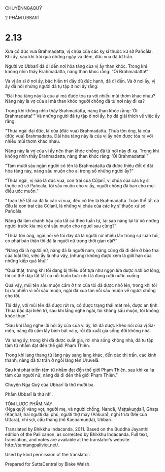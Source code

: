 CHUYỆNNGẠQUỶ

2 PHẨM UBBARĪ

# 2.13

Xưa có đức vua Brahmadatta, vị chúa của các kỵ sĩ thuộc xứ sở Pañcāla. Khi ấy, sau khi trải qua những ngày và đêm, đức vua đã từ trần.

Người vợ Ubbarī đã đi đến nơi hỏa táng của vị ấy than khóc. Trong khi không nhìn thấy Brahmadatta, nàng than khóc rằng: “Ôi Brahmadatta!”

Và vị ẩn sĩ ở nơi ấy, bậc hiền trí đầy đủ đức hạnh, đã đi đến. Và ở nơi ấy, vị ấy đã hỏi những người đã tụ tập ở nơi ấy rằng:

“Đài hỏa táng này là của ai mà được tỏa ra với nhiều mùi thơm khác nhau? Nàng này là vợ của ai mà than khóc người chồng đã từ nơi này đi xa?

Trong khi không nhìn thấy Brahmadatta, nàng than khóc rằng: ‘Ôi Brahmadatta!’” Và những người đã tụ tập ở nơi ấy, họ đã giải thích về việc ấy rằng:

“Thưa ngài đại đức, là của (đức vua) Brahmadatta. Thưa tôn ông, là của (đức vua) Brahmadatta. Đài hỏa táng này là của vị ấy nên được tỏa ra với nhiều mùi thơm khác nhau.

Nàng này là vợ của vị ấy nên than khóc chồng đã từ nơi này đi xa. Trong khi không nhìn thấy Brahmadatta, nàng than khóc rằng: ‘Ôi Brahmadatta!’”

“Tám mươi sáu ngàn người có tên là Brahmadatta đã được thiêu đốt ở đài hỏa táng này, nàng sầu muộn cho ai trong số những người ấy?”

“Thưa ngài, vị nào là đức vua, con trai của Cūḷanī, vị chúa của các kỵ sĩ thuộc xứ sở Pañcāla, tôi sầu muộn cho vị ấy, người chồng đã ban cho mọi điều ước muốn.”

“Toàn thể tất cả đã là các vị vua, đều có tên là Brahmadatta. Toàn thể tất cả đều là con trai của Cūḷanī, là những vị chúa của các kỵ sĩ thuộc xứ sở Pañcāla.

Nàng đã làm chánh hậu của tất cả theo tuần tự, tại sao nàng lại từ bỏ những người trước kia mà chỉ sầu muộn cho người sau cùng?”

“Thưa tôn ông, ngài nói về tôi đây đã là người nữ nhiều lần trong sự luân hồi, có phải bản thân tôi đã là người nữ trong thời gian dài?”

“Nàng đã là người nữ, nàng đã là người nam, nàng cũng đã đi đến ở bào thai của loài thú, việc ấy là như vậy, (nhưng) không được xem là giới hạn của những kiếp quá khứ.”

“Quả thật, trong khi tôi đang bị thiêu đốt tựa như ngọn lửa được rưới bơ lỏng, tôi có thể dập tắt tất cả nỗi buồn bực như là đang rưới nước xuống.

Quả vậy, mũi tên sầu muộn cắm ở tim của tôi đã được nhổ lên, trong khi tôi bị ưu phiền vì nỗi sầu muộn, ngài đã xua tan nỗi sầu muộn về người chồng cho tôi.

Tôi đây, với mũi tên đã được rút ra, có được trạng thái mát mẻ, được an tịnh. Thưa bậc đại hiền trí, sau khi lắng nghe ngài, tôi không sầu muộn, tôi không khóc than.”

“Sau khi lắng nghe lời nói ấy của của vị ấy, lời đã được khéo nói của vị Sa-môn, nàng đã cầm lấy bình bát và y, rồi đã xuất gia sống đời không nhà.

Và nàng ấy, trong khi đã được xuất gia, rời nhà sống không nhà, đã tu tập tâm từ nhằm đạt đến thế giới Phạm Thiên.

Trong khi lang thang từ làng này sang làng khác, đến các thị trấn, các kinh thành, nàng đã từ trần ở ngôi làng tên Uruvelā.

Sau khi phát triển tâm từ nhằm đạt đến thế giới Phạm Thiên, sau khi xa lìa tâm của người nữ, nàng đã đi đến thế giới Phạm Thiên.”

Chuyện Ngạ Quỷ của Ubbarī là thứ mười ba.

Phẩm Ubbarī là thứ nhì.

TÓM LƯỢC PHẨM NÀY  
(Ngạ quỷ) vàng vọt, người mẹ, và người chồng, Nandā, Maṭṭakuṇḍalī, Ghaṭa (Kaṇha), hai người đại phú, người thợ may (Aṅkura), nghỉ trưa (Mẹ của Uttara), chỉ sợi, cầu thang (hồ Kaṇṇamuṇḍa), Ubbarī.

Translated by Bhikkhu Indacanda, 2011. Based on the Buddha Jayanthi edition of the Pali canon, as corrected by Bhikkhu Indacanda. Full text, translation, and notes are available at the translator’s website: http://tamtangpaliviet.net/.

Used by kind permission of the translator.

Prepared for SuttaCentral by Blake Walsh.
